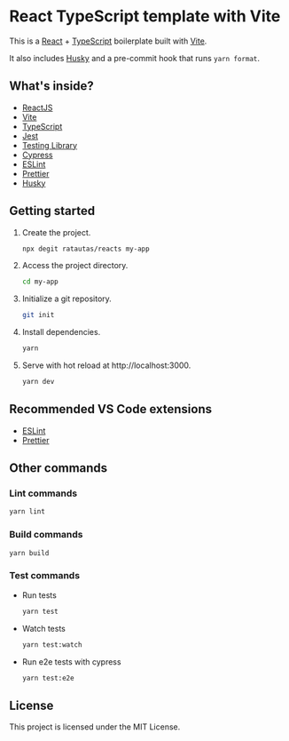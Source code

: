 # React TypeScript template with Vite

This is a [React](https://reactjs.org) + [TypeScript](https://www.typescriptlang.org/) boilerplate built with [Vite](https://vitejs.dev).

It also includes [Husky](https://typicode.github.io/husky) and a pre-commit hook that runs `yarn format`.

## What's inside?

- [ReactJS](https://reactjs.org)
- [Vite](https://vitejs.dev)
- [TypeScript](https://www.typescriptlang.org)
- [Jest](https://jestjs.io)
- [Testing Library](https://testing-library.com)
- [Cypress](https://www.cypress.io)
- [ESLint](https://eslint.org)
- [Prettier](https://prettier.io)
- [Husky](https://typicode.github.io/husky)

## Getting started

1. Create the project.

   ```bash
   npx degit ratautas/reacts my-app
   ```

2. Access the project directory.

   ```bash
   cd my-app
   ```

3. Initialize a git repository.

   ```bash
   git init
   ```

4. Install dependencies.

   ```bash
   yarn
   ```

5. Serve with hot reload at http://localhost:3000.
   ```bash
   yarn dev
   ```

## Recommended VS Code extensions

- [ESLint](https://marketplace.visualstudio.com/items?itemName=dbaeumer.vscode-eslint)
- [Prettier](https://marketplace.visualstudio.com/items?itemName=esbenp.prettier-vscode)

## Other commands

### Lint commands

  ```bash
  yarn lint
  ```

### Build commands

```bash
yarn build
```

### Test commands

- Run tests
  ```bash
  yarn test
  ```
- Watch tests
  ```bash
  yarn test:watch
  ```
- Run e2e tests with cypress
  ```bash
  yarn test:e2e
  ```

## License

This project is licensed under the MIT License.
